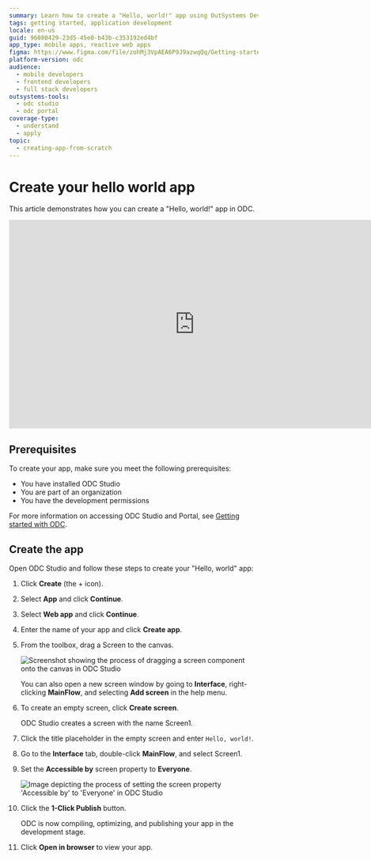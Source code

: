 ```yaml
---
summary: Learn how to create a "Hello, world!" app using OutSystems Developer Cloud (ODC) by following step-by-step instructions in ODC Studio.
tags: getting started, application development
locale: en-us
guid: 96080429-23d5-45e0-b43b-c353192ed4bf
app_type: mobile apps, reactive web apps
figma: https://www.figma.com/file/zohMj3VpAEA6P9J9azwqQq/Getting-started-with-ODC?type=design&node-id=3201%3A178&t=CxwRhrJUzQXvCd96-1
platform-version: odc
audience:
  - mobile developers
  - frontend developers
  - full stack developers
outsystems-tools:
  - odc studio
  - odc portal
coverage-type:
  - understand
  - apply
topic:
  - creating-app-from-scratch
---
```


# Create your hello world app

This article demonstrates how you can create a "Hello, world!" app in ODC.

<iframe src="https://player.vimeo.com/video/1034568771" width="750" height="422" frameborder="0" allow="autoplay; fullscreen" allowfullscreen="">Demo showing how to create a Hello world app in ODC Studio.</iframe>

## Prerequisites

To create your app, make sure you meet the following prerequisites:

* You have installed ODC Studio
* You are part of an organization
* You have the development permissions

For more information on accessing ODC Studio and Portal, see [Getting started with ODC](intro.md).

## Create the app

Open ODC Studio and follow these steps to create your "Hello, world" app: 

1. Click **Create** (the + icon).
2. Select **App** and click **Continue**.
3. Select **Web app** and click **Continue**.
4. Enter the name of your app and click **Create app**.
5. From the toolbox, drag a Screen to the canvas.

     ![Screenshot showing the process of dragging a screen component onto the canvas in ODC Studio](images/hello-world-drag-screen-odcs.png "Dragging a Screen to the Canvas in ODC Studio")

     <div class="info" markdown="1">

     You can also open a new screen window by going to **Interface**, right-clicking **MainFlow**, and selecting **Add screen** in the help menu.

     </div>

6. To create an empty screen, click **Create screen**.
    
    ODC Studio creates a screen with the name Screen1.

7. Click the title placeholder in the empty screen and enter `Hello, world!`.
8. Go to the **Interface** tab, double-click **MainFlow**, and select Screen1. 
9. Set the **Accessible by** screen property to **Everyone**.

    ![Image depicting the process of setting the screen property 'Accessible by' to 'Everyone' in ODC Studio](images/hello-world-authorization-everyone-odcs.png "Setting Screen Authorization to Everyone in ODC Studio")

10. Click the **1-Click Publish** button.
    
    ODC is now compiling, optimizing, and publishing your app in the development stage.

11. Click **Open in browser** to view your app.
